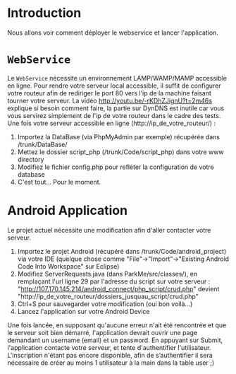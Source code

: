 # Introduction #

Nous allons voir comment déployer le webservice et lancer l'application.


# `WebService` #

Le `WebService` nécessite un environnement LAMP/WAMP/MAMP accessible en ligne. Pour rendre votre serveur local accessible, il suffit de configurer votre routeur afin de rediriger le port 80 vers l'ip de la machine faisant tourner votre serveur. La vidéo http://youtu.be/-rKDhZJignU?t=2m46s explique si besoin comment faire, la partie sur DynDNS est inutile car vous vous servirez simplement de l'ip de votre routeur dans le cadre des tests.
Une fois votre serveur accessible en ligne (http://ip_de_votre_routeur/) :
  1. Importez la DataBase (via PhpMyAdmin par exemple) récupérée dans /trunk/DataBase/
  1. Mettez le dossier script\_php (/trunk/Code/script\_php) dans votre www directory
  1. Modifiez le fichier config.php pour refléter la configuration de votre database
  1. C'est tout... Pour le moment.

# Android Application #

Le projet actuel nécessite une modification afin d'aller contacter votre serveur.
  1. Importez le projet Android (récupéré dans /trunk/Code/android\_project) via votre IDE (quelque chose comme "File"->"Import"->"Existing Android Code Into Workspace" sur Eclipse)
  1. Modifiez ServerRequests.java (dans ParkMe/src/classes/), en remplaçant l'url ligne 29 par l'adresse du script sur votre serveur : "http://107.170.145.214/android_connect/php_script/crud.php" devient "http://ip_de_votre_routeur/dossiers_jusquau_script/crud.php"
  1. Ctrl+S pour sauvegarder votre modification (oui bon voilà...)
  1. Lancez l'application sur votre Android Device

Une fois lancée, en supposant qu'aucune erreur n'ait été rencontrée et que le serveur soit bien démarré, l'application devrait ouvrir une page demandant un username (email) et un password. En appuyant sur Submit, l'application contacte votre serveur, et tente d'authentifier l'utilisateur. L'inscription n'étant pas encore disponible, afin de s’authentifier il sera nécessaire de créer au moins 1 utilisateur à la main dans la table user ;)